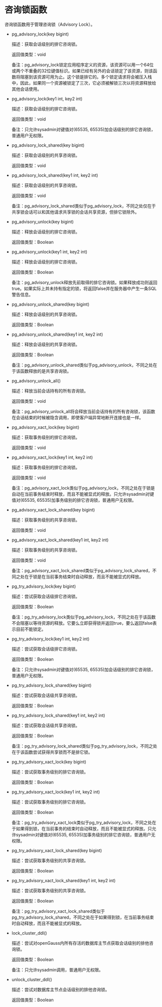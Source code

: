 # 咨询锁函数<a name="ZH-CN_TOPIC_0242370459"></a>

咨询锁函数用于管理咨询锁（Advisory Lock）。

-   pg\_advisory\_lock\(key bigint\)

    描述：获取会话级别的排它咨询锁。

    返回值类型：void

    备注：pg\_advisory\_lock锁定应用程序定义的资源，该资源可以用一个64位或两个不重叠的32位键值标识。如果已经有另外的会话锁定了该资源，则该函数将阻塞到该资源可用为止。这个锁是排它的。多个锁定请求将会被压入栈中，因此，如果同一个资源被锁定了三次，它必须被解锁三次以将资源释放给其他会话使用。

-   pg\_advisory\_lock\(key1 int, key2 int\)

    描述：获取会话级别的排它咨询锁。

    返回值类型：void

    备注：只允许sysadmin对键值对\(65535, 65535\)加会话级别的排它咨询锁，普通用户无权限。

-   pg\_advisory\_lock\_shared\(key bigint\)

    描述：获取会话级别的共享咨询锁。

    返回值类型：void

-   pg\_advisory\_lock\_shared\(key1 int, key2 int\)

    描述：获取会话级别的共享咨询锁。

    返回值类型：void

    备注：pg\_advisory\_lock\_shared类似于pg\_advisory\_lock，不同之处仅在于共享锁会话可以和其他请求共享锁的会话共享资源，但排它锁除外。

-   pg\_advisory\_unlock\(key bigint\)

    描述：释放会话级别的排它咨询锁。

    返回值类型：Boolean

-   pg\_advisory\_unlock\(key1 int, key2 int\)

    描述：释放会话级别的排它咨询锁。

    返回值类型：Boolean

    备注：pg\_advisory\_unlock释放先前取得的排它咨询锁。如果释放成功则返回true。如果实际上并未持有指定的锁，将返回false并在服务器中产生一条SQL警告信息。

-   pg\_advisory\_unlock\_shared\(key bigint\)

    描述：释放会话级别的共享咨询锁。

    返回值类型：Boolean

-   pg\_advisory\_unlock\_shared\(key1 int, key2 int\)

    描述：释放会话级别的共享咨询锁。

    返回值类型：Boolean

    备注：pg\_advisory\_unlock\_shared类似于pg\_advisory\_unlock，不同之处在于该函数释放的是共享咨询锁。

-   pg\_advisory\_unlock\_all\(\)

    描述：释放当前会话持有的所有咨询锁。

    返回值类型：void

    备注：pg\_advisory\_unlock\_all将会释放当前会话持有的所有咨询锁，该函数在会话结束的时候被隐含调用，即使客户端异常地断开连接也是一样。

-   pg\_advisory\_xact\_lock\(key bigint\)

    描述：获取事务级别的排它咨询锁。

    返回值类型：void

-   pg\_advisory\_xact\_lock\(key1 int, key2 int\)

    描述：获取事务级别的排它咨询锁。

    返回值类型：void

    备注：pg\_advisory\_xact\_lock类似于pg\_advisory\_lock，不同之处在于锁是自动在当前事务结束时释放，而且不能被显式的释放。只允许sysadmin对键值对\(65535, 65535\)加事务级别的排它咨询锁，普通用户无权限。

-   pg\_advisory\_xact\_lock\_shared\(key bigint\)

    描述：获取事务级别的共享咨询锁。

    返回值类型：void

-   pg\_advisory\_xact\_lock\_shared\(key1 int, key2 int\)

    描述：获取事务级别的共享咨询锁。

    返回值类型：void

    备注：pg\_advisory\_xact\_lock\_shared类似于pg\_advisory\_lock\_shared，不同之处在于锁是在当前事务结束时自动释放，而且不能被显式的释放。

-   pg\_try\_advisory\_lock\(key bigint\)

    描述：尝试获取会话级排它咨询锁。

    返回值类型：Boolean

    备注：pg\_try\_advisory\_lock类似于pg\_advisory\_lock，不同之处在于该函数不会阻塞以等待资源的释放。它要么立即获得锁并返回true，要么返回false表示目前不能锁定。

-   pg\_try\_advisory\_lock\(key1 int, key2 int\)

    描述：尝试获取会话级排它咨询锁。

    返回值类型：Boolean

    备注：只允许sysadmin对键值对\(65535, 65535\)加会话级别的排它咨询锁，普通用户无权限。

-   pg\_try\_advisory\_lock\_shared\(key bigint\)

    描述：尝试获取会话级共享咨询锁。

    返回值类型：Boolean

-   pg\_try\_advisory\_lock\_shared\(key1 int, key2 int\)

    描述：尝试获取会话级共享咨询锁。

    返回值类型：Boolean

    备注：pg\_try\_advisory\_lock\_shared类似于pg\_try\_advisory\_lock，不同之处在于该函数尝试获得共享锁而不是排它锁。

-   pg\_try\_advisory\_xact\_lock\(key bigint\)

    描述：尝试获取事务级别的排它咨询锁。

    返回值类型：Boolean

-   pg\_try\_advisory\_xact\_lock\(key1 int, key2 int\)

    描述：尝试获取事务级别的排它咨询锁。

    返回值类型：Boolean

    备注：pg\_try\_advisory\_xact\_lock类似于pg\_try\_advisory\_lock，不同之处在于如果得到锁，在当前事务的结束时自动释放，而且不能被显式的释放。只允许sysadmin对键值对\(65535, 65535\)加事务级别的排它咨询锁，普通用户无权限。

-   pg\_try\_advisory\_xact\_lock\_shared\(key bigint\)

    描述：尝试获取事务级别的共享咨询锁。

    返回值类型：Boolean

-   pg\_try\_advisory\_xact\_lock\_shared\(key1 int, key2 int\)

    描述：尝试获取事务级别的共享咨询锁。

    返回值类型：Boolean

    备注：pg\_try\_advisory\_xact\_lock\_shared类似于pg\_try\_advisory\_lock\_shared，不同之处在于如果得到锁，在当前事务结束时自动释放，而且不能被显式的释放。

-   lock\_cluster\_ddl\(\)

    描述：尝试对openGauss内所有存活的数据库主节点获取会话级别的排他咨询锁。

    返回值类型：Boolean

    备注：只允许sysadmin调用，普通用户无权限。

-   unlock\_cluster\_ddl\(\)

    描述：尝试对数据库主节点会话级别的排他咨询锁。

    返回值类型：Boolean


